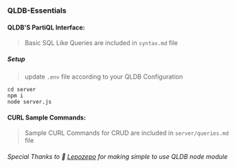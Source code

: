 ### QLDB-Essentials

#### QLDB'S PartiQL Interface:
>Basic SQL Like Queries are included in ```syntax.md``` file

##### Setup
>update ```.env``` file according to your QLDB Configuration

```
cd server
npm i
node server.js
```
#### CURL Sample Commands:
>Sample CURL Commands for CRUD are included in ```server/queries.md``` file

###### Special Thanks to :wave: [Lepozepo](https://github.com/Lepozepo) for making simple to use QLDB node module


